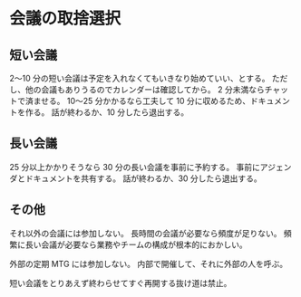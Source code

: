 # 会議の取捨選択

## 短い会議

2〜10 分の短い会議は予定を入れなくてもいきなり始めていい、とする。
ただし、他の会議もありうるのでカレンダーは確認してから。
2 分未満ならチャットで済ませる。
10〜25 分かかるなら工夫して 10 分に収めるため、ドキュメントを作る。
話が終わるか、10 分したら退出する。

## 長い会議

25 分以上かかりそうなら 30 分の長い会議を事前に予約する。
事前にアジェンダとドキュメントを共有する。
話が終わるか、30 分したら退出する。

## その他

それ以外の会議には参加しない。
長時間の会議が必要なら頻度が足りない。
頻繁に長い会議が必要なら業務やチームの構成が根本的におかしい。

外部の定期 MTG には参加しない。
内部で開催して、それに外部の人を呼ぶ。

短い会議をとりあえず終わらせてすぐ再開する抜け道は禁止。
